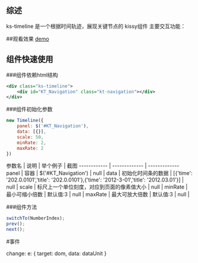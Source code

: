 ## 综述

ks-timeline 是一个根据时间轨迹，展现关键节点的 kissy组件
主要交互功能：

##观看效果
[demo](../demo/index.html)


## 组件快速使用

###组件依赖html结构
```xml
<div class="ks-timeline">
    <div id="KT_Navigation" class="kt-navigation"></div>
</div>
```

###组件初始化参数

```javascript
new Timeline({
    panel: $('#KT_Navigation'),
    data: [{}],
    scale: 50,
    minRate: 2,
    maxRate: 2
})
```

参数名 | 说明 | 举个例子 | 截图
------------ | ------------- | -------------
panel  | 容器 | $('#KT_Navigation') | null |
data   | 初始化时间条的数据 | [{'time': '202.0.0101','title': '202.0.0101'},{'time': '2012-3-01','title': '2012.03.01'}] | null |
scale  | 标尺上一个单位刻度，对应到页面的像素值大小 | null |
minRate | 最小可缩小倍数 | 默认值:3 | null |
maxRate | 最大可放大倍数 | 默认值:3 | null |


###组件方法

```javascript
switchTo(NumberIndex);
prev();
next();
```

#事件

change: 
e: {
    target: dom,
    data: dataUnit
}

